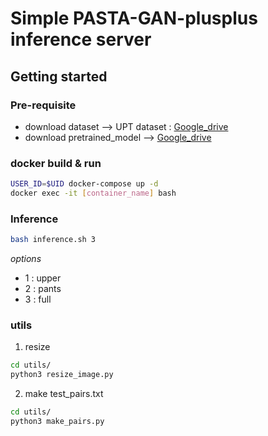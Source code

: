 # Simple PASTA-GAN-plusplus inference server

## Getting started

### Pre-requisite
+ download dataset --> UPT dataset : [Google_drive](https://drive.google.com/file/d/1QgIQJ83FXE9XLUhKdY1RK-cHr5PGAa8V/view?usp=sharing)
+ download pretrained_model --> [Google_drive](https://drive.google.com/file/d/1k5QTVzd1B67--Y7WGejbRVA1Cgg6Wy2P/view?usp=sharing)

### docker build & run
```bash
USER_ID=$UID docker-compose up -d
docker exec -it [container_name] bash
```

### Inference
```bash
bash inference.sh 3
```
  
*options*
+ 1 : upper
+ 2 : pants
+ 3 : full

### utils

1. resize
```bash
cd utils/
python3 resize_image.py
```

2. make test_pairs.txt
```bash
cd utils/
python3 make_pairs.py
```
